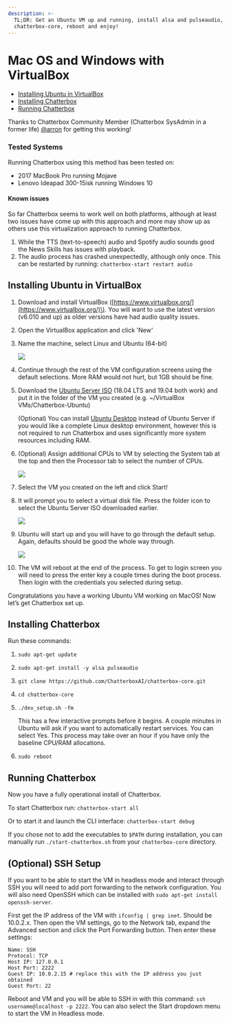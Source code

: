 ```yaml
---
description: >-
  TL;DR: Get an Ubuntu VM up and running, install alsa and pulseaudio, set up
  chatterbox-core, reboot and enjoy!
---
```


# Mac OS and Windows with VirtualBox

* [Installing Ubuntu in VirtualBox](macos-and-windows-with-virtualbox.md#installing-ubuntu-in-virtualbox)
* [Installing Chatterbox](macos-and-windows-with-virtualbox.md#installing-chatterbox)
* [Running Chatterbox](macos-and-windows-with-virtualbox.md#running-chatterbox)

Thanks to Chatterbox Community Member \(Chatterbox SysAdmin in a former life\) [@arron](https://github.com/aatchison) for getting this working!

### Tested Systems

Running Chatterbox using this method has been tested on:

* 2017 MacBook Pro running Mojave
* Lenovo Ideapad 300-15isk running Windows 10

#### Known issues

So far Chatterbox seems to work well on both platforms, although at least two issues have come up with this approach and more may show up as others use this virtualization approach to running Chatterbox.

1. While the TTS \(text-to-speech\) audio and Spotify audio sounds good the News Skills has issues with playback.
2. The audio process has crashed unexpectedly, although only once. This can be restarted by running: `chatterbox-start restart audio`

## Installing Ubuntu in VirtualBox

1. Download and install VirtualBox \([https://www.virtualbox.org/](https://www.virtualbox.org/)\). You will want to use the latest version \(v6.010 and up\) as older versions have had audio quality issues.
2. Open the VirtualBox application and click 'New'
3. Name the machine, select Linux and Ubuntu \(64-bit\)

   ![](https://chatterbox.ai/wp-content/uploads/2019/08/VB-Screenshot-1.jpg)

4. Continue through the rest of the VM configuration screens using the default selections. More RAM would not hurt, but 1GB should be fine.
5. Download the [Ubuntu Server ISO](https://ubuntu.com/download/server) \(18.04 LTS and 19.04 both work\) and put it in the folder of the VM you created \(e.g. ~/VirtualBox VMs/Chatterbox-Ubuntu\)

   \(Optional\) You can install [Ubuntu Desktop](https://ubuntu.com/download/desktop) instead of Ubuntu Server if you would like a complete Linux desktop environment, however this is not required to run Chatterbox and uses significantly more system resources including RAM.

6. \(Optional\) Assign additional CPUs to VM by selecting the System tab at the top and then the Processor tab to select the number of CPUs.

   ![](https://chatterbox.ai/wp-content/uploads/2019/08/VB-Screenshot-2.jpg)

7. Select the VM you created on the left and click Start!
8. It will prompt you to select a virtual disk file. Press the folder icon to select the Ubuntu Server ISO downloaded earlier.

   ![](https://chatterbox.ai/wp-content/uploads/2019/08/VB-Screenshot-3.jpg)

9. Ubuntu will start up and you will have to go through the default setup. Again, defaults should be good the whole way through.

   ![](https://chatterbox.ai/wp-content/uploads/2019/08/VB-Screenshot-4.jpg)

10. The VM will reboot at the end of the process. To get to login screen you will need to press the enter key a couple times during the boot process. Then login with the credentials you selected during setup.

Congratulations you have a working Ubuntu VM working on MacOS! Now let’s get Chatterbox set up.

## Installing Chatterbox

Run these commands:

1. `sudo apt-get update`
2. `sudo apt-get install -y alsa pulseaudio`
3. `git clone https://github.com/ChatterboxAI/chatterbox-core.git`
4. `cd chatterbox-core`
5. `./dev_setup.sh -fm`

   This has a few interactive prompts before it begins. A couple minutes in Ubuntu will ask if you want to automatically restart services. You can select Yes. This process may take over an hour if you have only the baseline CPU/RAM allocations.

6. `sudo reboot`

## Running Chatterbox

Now you have a fully operational install of Chatterbox.

To start Chatterbox run: `chatterbox-start all`

Or to start it and launch the CLI interface: `chatterbox-start debug`

If you chose not to add the executables to `$PATH` during installation, you can manually run `./start-chatterbox.sh` from your `chatterbox-core` directory.

## \(Optional\) SSH Setup

If you want to be able to start the VM in headless mode and interact through SSH you will need to add port forwarding to the network configuration. You will also need OpenSSH which can be installed with `sudo apt-get install openssh-server`.

First get the IP address of the VM with `ifconfig | grep inet`. Should be 10.0.2.x. Then open the VM settings, go to the Network tab, expand the Advanced section and click the Port Forwarding button. Then enter these settings:

```text
Name: SSH
Protocol: TCP
Host IP: 127.0.0.1
Host Port: 2222
Guest IP: 10.0.2.15 # replace this with the IP address you just obtained
Guest Port: 22
```

Reboot and VM and you will be able to SSH in with this command: `ssh username@localhost -p 2222`. You can also select the Start dropdown menu to start the VM in Headless mode.

